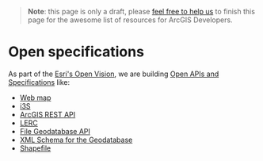 > **Note**: this page is only a draft, please [feel free to help us](https://github.com/hhkaos/awesome-arcgis#contributions) to finish this page for the awesome list of resources for ArcGIS Developers.

# Open specifications

As part of the [Esri's Open Vision](http://www.esri.com/software/open), we are
building [Open APIs and Specifications](http://www.esri.com/software/open/open-apis-and-specs) like:

* [Web map](web-map/)
* [i3S](i3S/)
* [ArcGIS REST API](arcgis-rest-api/)
* [LERC](https://github.com/Esri/lerc/)
* [File Geodatabase API](http://www.esri.com/apps/products/download/index.cfm?fuseaction=#File_Geodatabase_API_1.4)
* [XML Schema for the Geodatabase](http://support.esri.com/en/knowledgebase/whitepapers/view/productid/43/metaid/695)
* [Shapefile](http://www.esri.com/library/whitepapers/pdfs/shapefile.pdf)
